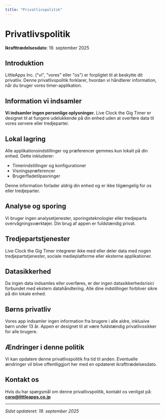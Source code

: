 ```yaml
---
title: "Privatlivspolitik"
---
```


# Privatlivspolitik

**Ikrafttrædelsesdato**: 19. september 2025

## Introduktion

LittleApps Inc. ("vi", "vores" eller "os") er forpligtet til at beskytte dit privatliv. Denne privatlivspolitik forklarer, hvordan vi håndterer information, når du bruger vores timer-applikation.

## Information vi indsamler

**Vi indsamler ingen personlige oplysninger.** Live Clock the Gig Timer er designet til at fungere udelukkende på din enhed uden at overføre data til vores servere eller tredjeparter.

## Lokal lagring

Alle applikationsindstillinger og præferencer gemmes kun lokalt på din enhed. Dette inkluderer:
- Timerindstillinger og konfigurationer
- Visningspræferencer
- Brugerfladetilpasninger

Denne information forlader aldrig din enhed og er ikke tilgængelig for os eller tredjeparter.

## Analyse og sporing

Vi bruger ingen analysetjenester, sporingsteknologier eller tredjeparts overvågningsværktøjer. Din brug af appen er fuldstændig privat.

## Tredjepartstjenester

Live Clock the Gig Timer integrerer ikke med eller deler data med nogen tredjepartstjenester, sociale medieplatforme eller eksterne applikationer.

## Datasikkerhed

Da ingen data indsamles eller overføres, er der ingen datasikkerhedsrisici forbundet med ekstern datahåndtering. Alle dine indstillinger forbliver sikre på din lokale enhed.

## Børns privatliv

Vores app indsamler ingen information fra brugere i alle aldre, inklusive børn under 13 år. Appen er designet til at være fuldstændig privatlivssikker for alle brugere.

## Ændringer i denne politik

Vi kan opdatere denne privatlivspolitik fra tid til anden. Eventuelle ændringer vil blive offentliggjort her med en opdateret ikrafttrædelsesdato.

## Kontakt os

Hvis du har spørgsmål om denne privatlivspolitik, kontakt os venligst på:
**corp@littleapps.co.jp**

---

*Sidst opdateret: 19. september 2025*